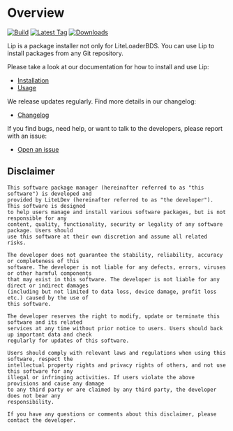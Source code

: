 # Overview

[![Build](https://img.shields.io/github/actions/workflow/status/LipPkg/Lip/build.yml?style=for-the-badge)](https://github.com/LipPkg/Lip/actions)
[![Latest Tag](https://img.shields.io/github/v/tag/LipPkg/Lip?label=LATEST%20TAG&style=for-the-badge)](https://github.com/LipPkg/Lip/releases/latest)
[![Downloads](https://img.shields.io/github/downloads/LipPkg/Lip/latest/total?style=for-the-badge)](https://github.com/LipPkg/Lip/releases/latest)

Lip is a package installer not only for LiteLoaderBDS. You can use Lip to install packages from any Git repository.

Please take a look at our documentation for how to install and use Lip:

- [Installation](https://docs.lippkg.com/installation)
- [Usage](https://docs.lippkg.com/quickstart)

We release updates regularly. Find more details in our changelog:

- [Changelog](https://github.com/LipPkg/Lip/blob/main/CHANGELOG.md)

If you find bugs, need help, or want to talk to the developers, please report with an issue:

- [Open an issue](https://github.com/LipPkg/Lip/issues/new/choose)

## Disclaimer

```
This software package manager (hereinafter referred to as "this software") is developed and 
provided by LiteLDev (hereinafter referred to as "the developer"). This software is designed 
to help users manage and install various software packages, but is not responsible for any 
content, quality, functionality, security or legality of any software package. Users should 
use this software at their own discretion and assume all related risks.

The developer does not guarantee the stability, reliability, accuracy or completeness of this 
software. The developer is not liable for any defects, errors, viruses or other harmful components 
that may exist in this software. The developer is not liable for any direct or indirect damages 
(including but not limited to data loss, device damage, profit loss etc.) caused by the use of 
this software.

The developer reserves the right to modify, update or terminate this software and its related 
services at any time without prior notice to users. Users should back up important data and check 
regularly for updates of this software.

Users should comply with relevant laws and regulations when using this software, respect the 
intellectual property rights and privacy rights of others, and not use this software for any 
illegal or infringing activities. If users violate the above provisions and cause any damage 
to any third party or are claimed by any third party, the developer does not bear any 
responsibility.

If you have any questions or comments about this disclaimer, please contact the developer.
```
